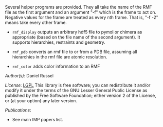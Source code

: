    Several helper programs are provided. They all take the name of the RMF file as
   the first argument and an argument "-f" which is the frame to act on. Negative
   values for the frame are treated as every nth frame. That is, "-f -2" means take
   every other frame.

   - `rmf_display` outputs an arbitrary
   hdf5 file to pymol or chimera as appropriate (based on the file name of the
   second argument). It supports hierarchies, restraints and geometry.

   - `rmf_pdb` converts an rmf file to or from a PDB file, assuming all hierarchies
   in the rmf file are atomic resolution.

   - `rmf_color` adds color information to an RMF

_Author(s)_: Daniel Russel

_License_: [LGPL](http://www.gnu.org/licenses/old-licenses/lgpl-2.1.html)
This library is free software; you can redistribute it and/or
modify it under the terms of the GNU Lesser General Public
License as published by the Free Software Foundation; either
version 2 of the License, or (at your option) any later version.

_Publications_:
 - See main IMP papers list.

